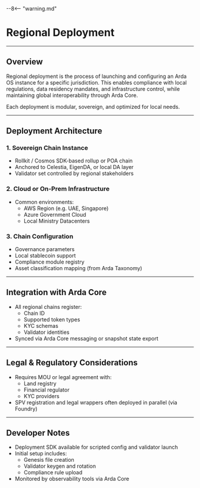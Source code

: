 --8<-- "warning.md"
# Regional Deployment

---

## Overview

Regional deployment is the process of launching and configuring an Arda OS instance for a specific jurisdiction. This enables compliance with local regulations, data residency mandates, and infrastructure control, while maintaining global interoperability through Arda Core.

Each deployment is modular, sovereign, and optimized for local needs.

---

## Deployment Architecture

### 1. **Sovereign Chain Instance**
- Rollkit / Cosmos SDK-based rollup or POA chain
- Anchored to Celestia, EigenDA, or local DA layer
- Validator set controlled by regional stakeholders

### 2. **Cloud or On-Prem Infrastructure**
- Common environments:
  - AWS Region (e.g. UAE, Singapore)
  - Azure Government Cloud
  - Local Ministry Datacenters

### 3. **Chain Configuration**
- Governance parameters
- Local stablecoin support
- Compliance module registry
- Asset classification mapping (from Arda Taxonomy)

---

## Integration with Arda Core

- All regional chains register:
  - Chain ID
  - Supported token types
  - KYC schemas
  - Validator identities
- Synced via Arda Core messaging or snapshot state export

---

## Legal & Regulatory Considerations

- Requires MOU or legal agreement with:
  - Land registry
  - Financial regulator
  - KYC providers
- SPV registration and legal wrappers often deployed in parallel (via Foundry)

---

## Developer Notes

- Deployment SDK available for scripted config and validator launch
- Initial setup includes:
  - Genesis file creation
  - Validator keygen and rotation
  - Compliance rule upload
- Monitored by observability tools via Arda Core

